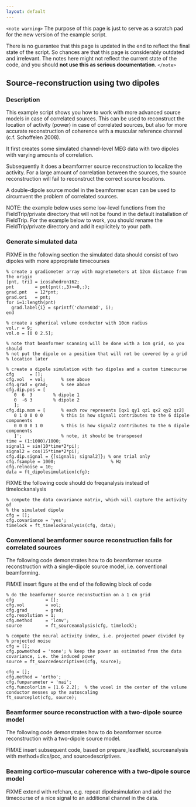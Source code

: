 ```yaml
---
layout: default
---
```





`<note warning>`
The purpose of this page is just to serve as a scratch pad for the new version of the example script.

There is no guarantee that this page is updated in the end to reflect the final state of the script.
So chances are that this page is considerably outdated and irrelevant. The notes here might not reflect the current state of the code, and you should **not use this as serious documentation**.
`</note>`

## Source-reconstruction using two dipoles

### Description

This example script shows you how to work with more advanced source models in case of correlated sources. This can be used to reconstruct the location of activity (power) in case of correlated sources, but also for more accurate reconstruction of coherence with a muscular reference channel (c.f. Schoffelen 2008).

It first creates some simulated channel-level MEG data with two dipoles with varying amounts of correlation.

Subsequently it does a beamformer source reconstruction to localize the activity. For a large amount of correlation between the sources, the source reconstruction will fail to reconstruct the correct source locations. 

A double-dipole source model in the beamformer scan can be used to circumvent the problem of correlated sources.

NOTE: the example below uses some low-level functions from the FieldTrip/private directory that will not be found in the default installation of FieldTrip. For the example below to work, you should rename the FieldTrip/private directory and add it explicitely to your path.

### Generate simulated data

FIXME in the following section the simulated data should consist of two dipoles with more appropriate timecourses

	
	% create a gradiometer array with magnetometers at 12cm distance from the origin
	[pnt, tri] = icosahedron162;
	pnt        = pnt(pnt(:,3)>=0,:);
	grad.pnt   = 12*pnt;
	grad.ori   = pnt;
	for i=1:length(pnt)
	  grad.label{i} = sprintf('chan%03d', i);
	end
	
	% create a spherical volume conductor with 10cm radius
	vol.r = 9;
	vol.o = [0 0 2.5];
	
	% note that beamformer scanning will be done with a 1cm grid, so you should
	% not put the dipole on a position that will not be covered by a grid
	% location later
	
	% create a dipole simulation with two dipoles and a custom timecourse
	cfg      = [];
	cfg.vol  = vol;      % see above
	cfg.grad = grad;     % see above
	cfg.dip.pos = [
	   0  6  3        % dipole 1
	   0  -6 3        % dipole 2
	   ];
	cfg.dip.mom = [      % each row represents [qx1 qy1 qz1 qx2 qy2 qz2]
	   0 1 0 0 0 0       % this is how signal1 contributes to the 6 dipole components
	   0 0 0 0 1 0       % this is how signal2 contributes to the 6 dipole components
	   ]';               % note, it should be transposed
	time = (1:1000)/1000;
	signal1 = sin(10*time*2*pi);
	signal2 = cos(15*time*2*pi);
	cfg.dip.signal = {[signal1; signal2]}; % one trial only
	cfg.fsample = 1000;                     % Hz
	cfg.relnoise = 10;
	data = ft_dipolesimulation(cfg);


FIXME the following code should do freqanalysis instead of timelockanalysis

	
	% compute the data covariance matrix, which will capture the activity of
	% the simulated dipole
	cfg = [];
	cfg.covariance = 'yes';
	timelock = ft_timelockanalysis(cfg, data);



### Conventional beamformer source reconstruction fails for correlated sources

The following code demonstrates how to do beamformer source reconstruction with a single-dipole source model, i.e. conventional beamforming.

FIMXE insert figure at the end of the following block of code

	
	% do the beamformer source reconstuction on a 1 cm grid
	cfg            = [];
	cfg.vol        = vol;
	cfg.grad       = grad;
	cfg.resolution = 1;
	cfg.method     = 'lcmv';
	source         = ft_sourceanalysis(cfg, timelock);
	
	% compute the neural activity index, i.e. projected power divided by
	% projected noise
	cfg = [];
	cfg.powmethod = 'none'; % keep the power as estimated from the data covariance, i.e. the induced power
	source = ft_sourcedescriptives(cfg, source);
	
	cfg = [];
	cfg.method = 'ortho';
	cfg.funparameter = 'nai';
	cfg.funcolorlim = [1.6 2.2];  % the voxel in the center of the volume conductor messes up the autoscaling
	ft_sourceplot(cfg, source);



### Beamformer source reconstruction with a two-dipole source model

The following code demonstrates how to do beamformer source reconstruction with a two-dipole source model.

FIMXE insert subsequent code, based on prepare_leadfield, sourceanalysis with method=dics/pcc, and sourcedescriptives.

### Beaming cortico-muscular coherence with a two-dipole source model

FIXME extend with refchan, e.g. repeat dipolesimulation and add the timecourse of a nice signal to an additional channel in the data.




